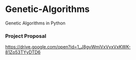 # Genetic-Algorithms
Genetic Algorithms in Python

### Project Proposal
https://drive.google.com/open?id=1_J8gyWmiVxVyxVxKWK-81Zo53TYyDTD6
